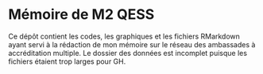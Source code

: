 # Mémoire de M2 QESS

Ce dépôt contient les codes, les graphiques et les fichiers RMarkdown ayant servi à la rédaction de mon mémoire sur le réseau des ambassades à accréditation multiple. Le dossier des données est incomplet puisque les fichiers étaient trop larges pour GH.
